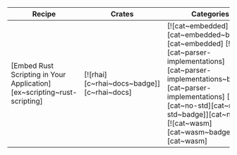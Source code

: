 | Recipe | Crates | Categories |
|--------|--------|------------|
| [Embed Rust Scripting in Your Application][ex~scripting~rust-scripting] | [![rhai][c~rhai~docs~badge]][c~rhai~docs] | [![cat~embedded][cat~embedded~badge]][cat~embedded] [![cat~parser-implementations][cat~parser-implementations~badge]][cat~parser-implementations] [![cat~no-std][cat~no-std~badge]][cat~no-std] [![cat~wasm][cat~wasm~badge]][cat~wasm] |
